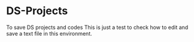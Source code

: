 # DS-Projects
To save DS projects and codes
This is just a test to check how to edit and save a text file in this environment.
